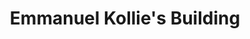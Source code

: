 ---
title: "Emmanuel Kollie's Building"
url: /buedu/emmanuel-kollies-building/
shop: convenience
---